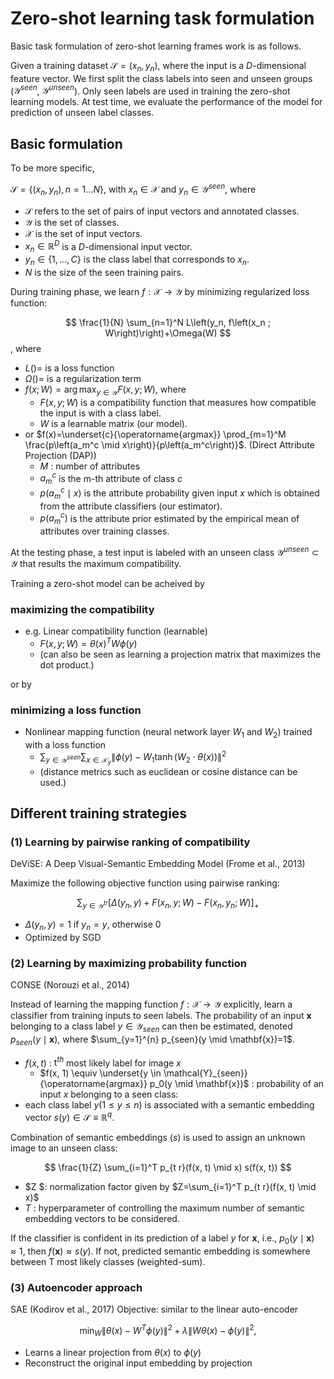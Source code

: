 
# Zero-shot learning task formulation

Basic task formulation of zero-shot learning frames work is as follows.

Given a training dataset $\mathcal{S}={\left(x_n, y_n\right)}$, where the input is a $D$-dimensional feature vector. We first split the class labels into seen and unseen groups ($\mathcal{Y}^{seen}$, $\mathcal{Y}^{unseen}$). Only seen labels are used in training the zero-shot learning models. At test time, we evaluate the performance of the model for prediction of unseen label classes. 

## Basic formulation

To be more specific, 

$\mathcal{S}=\left\{\left(x_n, y_n\right), n=1 \ldots N\right\}$, with $x_n \in \mathcal{X}$ and $y_n \in \mathcal{Y}^{seen}$, where
- $\mathcal{S}$ refers to the set of pairs of input vectors and annotated classes.
- $\mathcal{Y}$ is the set of classes.
- $\mathcal{X}$ is the set of input vectors. 
- $x_n \in \mathbb{R}^D$ is a $D$-dimensional input vector.
- $y_n \in \{1,...,C\}$ is the class label that corresponds to $x_n$.
- $N$ is the size of the seen training pairs.  


During training phase, we learn $f: \mathcal{X} \rightarrow \mathcal{Y}$ by minimizing regularized loss function:

$$
\frac{1}{N} \sum_{n=1}^N L\left(y_n, f\left(x_n ; W\right)\right)+\Omega(W)
$$
, where 
- $L()=$ is a loss function
- $\Omega()=$ is a regularization term 
- $f(x ; W)=\arg \max _{y \in \mathcal{Y}} F(x, y ; W)$, where 
    - $F(x, y ; W)$ is a compatibility function that measures how compatible the input is with a class label.
    - $W$ is a learnable matrix (our model).
- or $f(x)=\underset{c}{\operatorname{argmax}} \prod_{m=1}^M \frac{p\left(a_m^c \mid x\right)}{p\left(a_m^c\right)}$. (Direct Attribute Projection (DAP))
    - $M$ : number of attributes
    - $a_m^c$ is the m-th attribute of class $c$ 
    - $p\left(a_m^c \mid x\right)$ is the attribute probability given input $x$ which is obtained from the attribute classifiers (our estimator).
    - $p\left(a_m^c\right)$ is the attribute prior estimated by the empirical mean of attributes over training classes. 

At the testing phase, a test input is labeled with an unseen class $\mathcal{Y}^{unseen} \subset \mathcal{Y}$ that results the maximum compatibility.

Training a zero-shot model can be acheived by

### maximizing the compatibility
- e.g. Linear compatibility function (learnable)
    - $F(x, y ; W)=\theta(x)^T W \phi(y)$
    - (can also be seen as learning a projection matrix that maximizes the dot product.)

or by
### minimizing a loss function
- Nonlinear mapping function (neural network layer $W_1$ and $W_2$) trained with a loss function
    <!-- - $F\left(x, y ; W_i\right)=\max _{1 \leq i \leq K} \theta(x)^T W_i \phi(y)$ -->
    - $\sum_{y \in \mathcal{Y}^{seen}} \sum_{x \in \mathcal{X}_y} \| \phi(y)-W_1 \tanh \left(W_2 \cdot \theta(x)\right) \|^2$ 
    - (distance metrics such as euclidean or cosine distance can be used.)


## Different training strategies
### (1) Learning by pairwise ranking of compatibility
DeViSE: A Deep Visual-Semantic Embedding Model (Frome et al., 2013)

Maximize the following objective function using pairwise ranking:

$$
\sum_{y \in \mathcal{Y}^{t r}}\left[\Delta\left(y_n, y\right)+F\left(x_n, y ; W\right)-F\left(x_n, y_n ; W\right)\right]_{+}
$$

- $\Delta\left(y_n, y\right)=1$ if $y_n=y$, otherwise 0
- Optimized by SGD


### (2) Learning by maximizing probability function 

CONSE (Norouzi et al., 2014)


Instead of learning the mapping function $f: \mathcal{X} \rightarrow \mathcal{Y}$ explicitly, learn a classifier from training inputs to seen labels. The probability of an input $\mathbf{x}$ belonging to a class label $y \in \mathcal{Y}_{seen}$ can then be estimated, denoted $p_{seen}(y \mid \mathbf{x})$, where $\sum_{y=1}^{n} p_{seen}(y \mid \mathbf{x})=1$.

- $f(x, t)$ : $\mathrm{t}^{th}$ most likely label for image $x$
    - $f(x, 1) \equiv \underset{y \in \mathcal{Y}_{seen}}{\operatorname{argmax}} p_0(y \mid \mathbf{x})$ : probability of an input $x$ belonging to a seen class:
- each class label $y(1 \leq y \leq n)$ is associated with a semantic embedding vector $s(y) \in \mathcal{S} \equiv \mathbb{R}^q$. 



Combination of semantic embeddings $(s)$ is used to assign an unknown image to an unseen class:

$$
\frac{1}{Z} \sum_{i=1}^T p_{t r}(f(x, t) \mid x) s(f(x, t))
$$

- $Z $: normalization factor given by $Z=\sum_{i=1}^T p_{t r}(f(x, t) \mid x)$
- $T$ : hyperparameter of controlling the maximum number of semantic embedding vectors to be considered.

If the classifier is confident in its prediction of a label $y$ for $\mathbf{x}$, i.e., $p_0(y \mid \mathbf{x}) \approx 1$, then $f(\mathbf{x}) \approx s(y)$. If not, predicted semantic embedding is somewhere between T most likely classes (weighted-sum).


### (3) Autoencoder approach

SAE (Kodirov et al., 2017)
Objective: similar to the linear auto-encoder

$$
\min _W\left\|\theta(x)-W^T \phi(y)\right\|^2+\lambda\|W \theta(x)-\phi(y)\|^2,
$$

- Learns a linear projection from $\theta(x)$ to $\phi(y)$
- Reconstruct the original input embedding by projection


<!-- 
## Embedding into common spaces
#### a common intermediate space
relationship of visual and semantic space  (by jointly exploring and exploiting a common intermediate space)
- CCA (canonical component analysis)
    - general kernal CCA method for learning semantic embeddings of web images and associated text
- 'Evaluation of output embeddings for fine-grained image classification'
    - image : attribute / text (word2vec) / hierarchical relationship (WordNet) → learn a joint embedding semantic space of the three modalities -->



<!-- ## LATEM (Xian et al., 2016)

Piecewise-linear compatibility

$F(x, y ; W)=\theta(x)^T W \phi(y)$
$F(x, y ; W)=\theta(x)^T W_i \phi(y)$ -->






<!-- 
### Embedding models 

- Bayesian models (early works)
    - prior knowledge of each attribute → make up for the limited supervision of novel class → generative model 
        - Direct Attribute Projection (DAP) / Indirect Attribute Projection (IAP) : ues SVM to learn embedding → Bayesian methods for classification (topic model / random forests)

- Semantic embedding 
    - learning to optimize precision at k of the ranked list of annotations for a given image 
    - learning a low-dimensional joint embedding space (for both images and annotations)
    - WSABIE (Web Scale Annotation by Image Embedding)



### Embedding into common spaces
#### a common intermediate space
relationship of visual and semantic space  (by jointly exploring and exploiting a common intermediate space)
- CCA (canonical component analysis)
    - general kernal CCA method for learning semantic embeddings of web images and associated text
- 'Evaluation of output embeddings for fine-grained image classification'
    - image : attribute / text (word2vec) / hierarchical relationship (WordNet) → learn a joint embedding semantic space of the three modalities
- 'Zero-Shot Object Recognition by Semantic Manifold Distance'
    - Fusing different types of semantic representations (in graph)
- semantic class label graph → fuse scores of different semantic representations
    - “Large-Scale Object Classification using Label Relation Graphs”
    - semantic label graph → fuse scores

### Deep embedding
- Use neural network to learn the relationship of visual and semantic space (by jointly exploring and exploiting a common intermediate space)
    - DeViSE
    - ConSE
- different loss functions
    - margin-based loss (DeViSE)
    - euclidean distance loss (“Predicting Deep Zero-Shot Convolutional Neural Networks using Textual Descriptions”)
        - visual space as embedding space
            - “Learning a Deep Embedding Model for Zero-Shot Learning”
        - semantic space as embedding space
        - Joint embedding space -->

